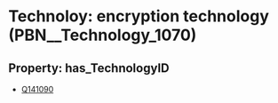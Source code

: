 # Technoloy: __encryption technology__ (PBN__Technology_1070)

## Property: has_TechnologyID

* [Q141090](Q141090)

